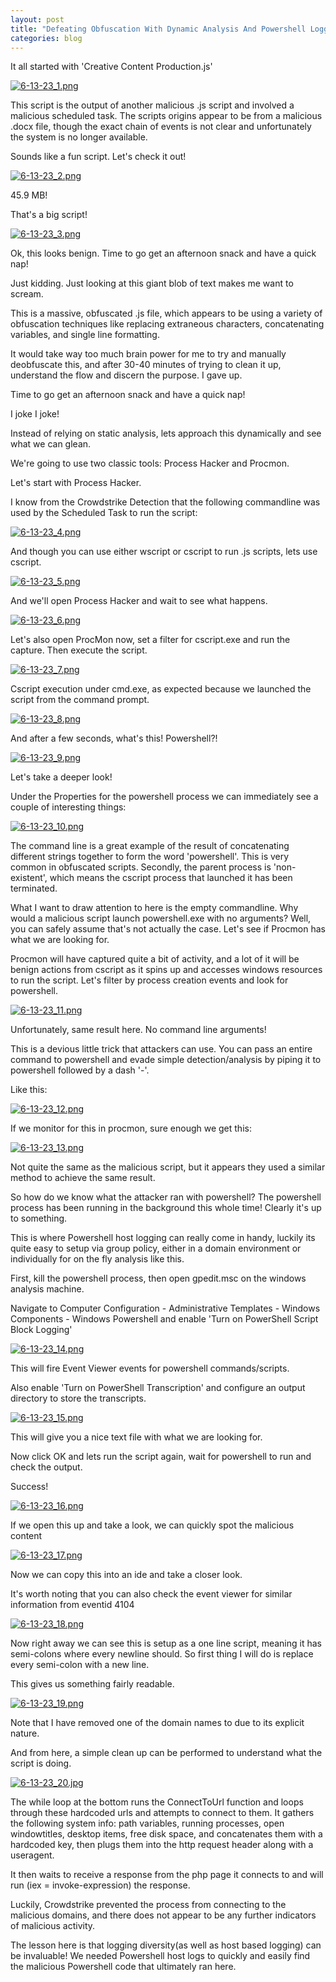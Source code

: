 ```yaml
---
layout: post
title: "Defeating Obfuscation With Dynamic Analysis And Powershell Logging​"
categories: blog
---
```


It all started with 'Creative Content Production.js'

[![6-13-23_1.png](/assets/images/6-13-23/6-13-23_1.png)](/assets/images/6-13-23/6-13-23_1.png)


This script is the output of another malicious .js script and involved a malicious scheduled task. The scripts origins appear to be from a malicious .docx file, though the exact chain of events is not clear and unfortunately the system is no longer available.

Sounds like a fun script. Let's check it out!

[![6-13-23_2.png](/assets/images/6-13-23/6-13-23_2.png)](/assets/images/6-13-23/6-13-23_2.png)


45.9 MB!

That's a big script!

[![6-13-23_3.png](/assets/images/6-13-23/6-13-23_3.png)](/assets/images/6-13-23/6-13-23_3.png)


Ok, this looks benign. Time to go get an afternoon snack and have a quick nap!

Just kidding. Just looking at this giant blob of text makes me want to scream.

This is a massive, obfuscated .js file, which appears to be using a variety of obfuscation techniques like replacing extraneous characters, concatenating variables, and single line formatting.

It would take way too much brain power for me to try and manually deobfuscate this, and after 30-40 minutes of trying to clean it up, understand the flow and discern the purpose. I gave up.

Time to go get an afternoon snack and have a quick nap!

I joke I joke!

Instead of relying on static analysis, lets approach this dynamically and see what we can glean.

We're going to use two classic tools: Process Hacker and Procmon.

Let's start with Process Hacker.

I know from the Crowdstrike Detection that the following commandline was used by the Scheduled Task to run the script:

[![6-13-23_4.png](/assets/images/6-13-23/6-13-23_4.png)](/assets/images/6-13-23/6-13-23_4.png)

And though you can use either wscript or cscript to run .js scripts, lets use cscript.


[![6-13-23_5.png](/assets/images/6-13-23/6-13-23_5.png)](/assets/images/6-13-23/6-13-23_5.png)

And we'll open Process Hacker and wait to see what happens.

[![6-13-23_6.png](/assets/images/6-13-23/6-13-23_6.png)](/assets/images/6-13-23/6-13-23_6.png)

Let's also open ProcMon now, set a filter for cscript.exe and run the capture. Then execute the script.

[![6-13-23_7.png](/assets/images/6-13-23/6-13-23_7.png)](/assets/images/6-13-23/6-13-23_7.png)

Cscript execution under cmd.exe, as expected because we launched the script from the command prompt.

[![6-13-23_8.png](/assets/images/6-13-23/6-13-23_8.png)](/assets/images/6-13-23/6-13-23_8.png)

And after a few seconds, what's this! Powershell?! 

[![6-13-23_9.png](/assets/images/6-13-23/6-13-23_9.png)](/assets/images/6-13-23/6-13-23_9.png)

Let's take a deeper look!

Under the Properties for the powershell process we can immediately see a couple of interesting things:

[![6-13-23_10.png](/assets/images/6-13-23/6-13-23_10.png)](/assets/images/6-13-23/6-13-23_10.png)

The command line is a great example of the result of concatenating different strings together to form the word 'powershell'. This is very common in obfuscated scripts.
Secondly, the parent process is 'non-existent', which means the cscript process that launched it has been terminated.

What I want to draw attention to here is the empty commandline.
Why would a malicious script launch powershell.exe with no arguments?
Well, you can safely assume that's not actually the case. Let's see if Procmon has what we are looking for.

Procmon will have captured quite a bit of activity, and a lot of it will be benign actions from cscript as it spins up and accesses windows resources to run the script. Let's filter by process creation events and look for powershell.

[![6-13-23_11.png](/assets/images/6-13-23/6-13-23_11.png)](/assets/images/6-13-23/6-13-23_11.png)

Unfortunately, same result here. No command line arguments!

This is a devious little trick that attackers can use. You can pass an entire command to powershell and evade simple detection/analysis by piping it to powershell followed by a dash '-'.

Like this:

[![6-13-23_12.png](/assets/images/6-13-23/6-13-23_12.png)](/assets/images/6-13-23/6-13-23_12.png)

If we monitor for this in procmon, sure enough we get this:

[![6-13-23_13.png](/assets/images/6-13-23/6-13-23_13.png)](/assets/images/6-13-23/6-13-23_13.png)

Not quite the same as the malicious script, but it appears they used a similar method to achieve the same result.

So how do we know what the attacker ran with powershell? The powershell process has been running in the background this whole time! Clearly it's up to something.

This is where Powershell host logging can really come in handy, luckily its quite easy to setup via group policy, either in a domain environment or individually for on the fly analysis like this.

First, kill the powershell process, then open gpedit.msc on the windows analysis machine.

Navigate to Computer Configuration - Administrative Templates - Windows Components - Windows Powershell and enable 'Turn on PowerShell Script Block Logging'

[![6-13-23_14.png](/assets/images/6-13-23/6-13-23_14.png)](/assets/images/6-13-23/6-13-23_14.png)

This will fire Event Viewer events for powershell commands/scripts.

Also enable 'Turn on PowerShell Transcription' and configure an output directory to store the transcripts.

[![6-13-23_15.png](/assets/images/6-13-23/6-13-23_15.png)](/assets/images/6-13-23/6-13-23_15.png)

This will give you a nice text file with what we are looking for.

Now click OK and lets run the script again, wait for powershell to run and check the output.

Success!

[![6-13-23_16.png](/assets/images/6-13-23/6-13-23_16.png)](/assets/images/6-13-23/6-13-23_16.png)

If we open this up and take a look, we can quickly spot the malicious content

[![6-13-23_17.png](/assets/images/6-13-23/6-13-23_17.png)](/assets/images/6-13-23/6-13-23_17.png)

Now we can copy this into an ide and take a closer look.

It's worth noting that you can also check the event viewer for similar information from eventid 4104

[![6-13-23_18.png](/assets/images/6-13-23/6-13-23_18.png)](/assets/images/6-13-23/6-13-23_18.png)

Now right away we can see this is setup as a one line script, meaning it has semi-colons where every newline should.
So first thing I will do is replace every semi-colon with a new line.

This gives us something fairly readable.

[![6-13-23_19.png](/assets/images/6-13-23/6-13-23_19.png)](/assets/images/6-13-23/6-13-23_19.png)

Note that I have removed one of the domain names to due to its explicit nature.

And from here, a simple clean up can be performed to understand what the script is doing.

[![6-13-23_20.jpg](/assets/images/6-13-23/6-13-23_20.jpg)](/assets/images/6-13-23/6-13-23_20.jpg)

The while loop at the bottom runs the ConnectToUrl function and loops through these hardcoded urls and attempts to connect to them. It gathers the following system info: path variables, running processes, open windowtitles, desktop items, free disk space, and concatenates them with a hardcoded key, then plugs them into the http request header along with a useragent.

It then waits to receive a response from the php page it connects to and will run (iex = invoke-expression) the response.

Luckily, Crowdstrike prevented the process from connecting to the malicious domains, and there does not appear to be any further indicators of malicious activity.

The lesson here is that logging diversity(as well as host based logging) can be invaluable! We needed Powershell host logs to quickly and easily find the malicious Powershell code that ultimately ran here.